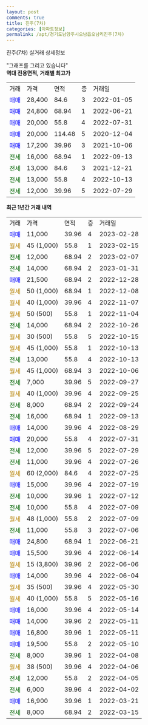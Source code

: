 ```yaml
---
layout: post
comments: true
title: 진주(7차)
categories: [아파트정보]
permalink: /apt/경기도남양주시오남읍오남리진주(7차)
---
```


진주(7차) 실거래 상세정보

<script type="text/javascript">
  google.charts.load('current', {'packages':['line', 'corechart']});
  google.charts.setOnLoadCallback(drawChart);

  function drawChart() {
    var data = new google.visualization.DataTable();
    data.addColumn('date', '거래일');
    data.addColumn('number', "매매");
    data.addColumn('number', "전세");
    data.addColumn('number', "전매");

    data.addRows([[new Date(Date.parse("2023-02-28")), 11000, null, null], [new Date(Date.parse("2023-02-15")), null, null, null], [new Date(Date.parse("2023-02-07")), null, 12000, null], [new Date(Date.parse("2023-01-31")), null, 14000, null], [new Date(Date.parse("2022-12-28")), 21500, null, null], [new Date(Date.parse("2022-12-08")), null, null, null], [new Date(Date.parse("2022-11-07")), null, null, null], [new Date(Date.parse("2022-11-04")), null, null, null], [new Date(Date.parse("2022-10-26")), null, 14000, null], [new Date(Date.parse("2022-10-15")), null, null, null], [new Date(Date.parse("2022-10-13")), null, null, null], [new Date(Date.parse("2022-10-13")), null, 13000, null], [new Date(Date.parse("2022-10-06")), null, null, null], [new Date(Date.parse("2022-09-27")), null, 7000, null], [new Date(Date.parse("2022-09-25")), null, null, null], [new Date(Date.parse("2022-09-24")), null, 8000, null], [new Date(Date.parse("2022-09-13")), null, 16000, null], [new Date(Date.parse("2022-08-29")), 14000, null, null], [new Date(Date.parse("2022-07-31")), 20000, null, null], [new Date(Date.parse("2022-07-29")), null, 12000, null], [new Date(Date.parse("2022-07-26")), null, 11000, null], [new Date(Date.parse("2022-07-25")), null, null, null], [new Date(Date.parse("2022-07-19")), 15000, null, null], [new Date(Date.parse("2022-07-12")), null, 10000, null], [new Date(Date.parse("2022-07-09")), null, 10000, null], [new Date(Date.parse("2022-07-09")), null, null, null], [new Date(Date.parse("2022-07-06")), null, 11000, null], [new Date(Date.parse("2022-06-21")), 24800, null, null], [new Date(Date.parse("2022-06-14")), 15500, null, null], [new Date(Date.parse("2022-06-06")), null, null, null], [new Date(Date.parse("2022-06-04")), 14000, null, null], [new Date(Date.parse("2022-05-30")), null, null, null], [new Date(Date.parse("2022-05-16")), null, null, null], [new Date(Date.parse("2022-05-14")), 16000, null, null], [new Date(Date.parse("2022-05-11")), 14000, null, null], [new Date(Date.parse("2022-05-11")), 16800, null, null], [new Date(Date.parse("2022-05-10")), 19500, null, null], [new Date(Date.parse("2022-04-08")), null, 8000, null], [new Date(Date.parse("2022-04-06")), null, null, null], [new Date(Date.parse("2022-04-05")), null, 12000, null], [new Date(Date.parse("2022-04-02")), null, 6000, null], [new Date(Date.parse("2022-03-21")), 16900, null, null], [new Date(Date.parse("2022-03-15")), null, 8000, null]]);

    var options = {
      hAxis: {
        format: 'yyyy/MM/dd'
      },    
      lineWidth: 0,
      pointsVisible: true,    
      title: '최근 1년간 유형별 실거래가 분포',
      legend: { position: 'bottom' }
    };

    var formatter = new google.visualization.NumberFormat({pattern:'###,###'} );
    formatter.format(data, 1);
    formatter.format(data, 2);
    
    setTimeout(function() {
        var chart = new google.visualization.LineChart(document.getElementById('columnchart_material'));
        chart.draw(data, (options));
        document.getElementById('loading').style.display = 'none';
    }, 200);
  }
</script>


<div id="loading" style="z-index:20; display: block; margin-left: 0px">"그래프를 그리고 있습니다"</div>
<div id="columnchart_material" style="width: 95%; margin-left: 0px; display: block"></div>
<!-- contents start -->
<b>역대 전용면적, 거래별 최고가</b>
<table class="sortable">
    <tr>
      <td>거래</td>
      <td>가격</td>
      <td>면적</td>
      <td>층</td>
      <td>거래일</td>
    </tr>
        <tr>
          <td><a style="color: blue">매매</a></td>
          <td>28,400</td>
          <td>84.6</td>
          <td>3</td>
          <td>2022-01-05</td>
        </tr>            <tr>
          <td><a style="color: blue">매매</a></td>
          <td>24,800</td>
          <td>68.94</td>
          <td>1</td>
          <td>2022-06-21</td>
        </tr>            <tr>
          <td><a style="color: blue">매매</a></td>
          <td>20,000</td>
          <td>55.8</td>
          <td>4</td>
          <td>2022-07-31</td>
        </tr>            <tr>
          <td><a style="color: blue">매매</a></td>
          <td>20,000</td>
          <td>114.48</td>
          <td>5</td>
          <td>2020-12-04</td>
        </tr>            <tr>
          <td><a style="color: blue">매매</a></td>
          <td>17,200</td>
          <td>39.96</td>
          <td>3</td>
          <td>2021-10-06</td>
        </tr>        
        <tr>
              <td><a style="color: darkgreen">전세</a></td>
              <td>16,000</td>
              <td>68.94</td>
              <td>1</td>
              <td>2022-09-13</td>
            </tr>            <tr>
              <td><a style="color: darkgreen">전세</a></td>
              <td>13,000</td>
              <td>84.6</td>
              <td>3</td>
              <td>2021-12-21</td>
            </tr>            <tr>
              <td><a style="color: darkgreen">전세</a></td>
              <td>13,000</td>
              <td>55.8</td>
              <td>4</td>
              <td>2022-10-13</td>
            </tr>            <tr>
              <td><a style="color: darkgreen">전세</a></td>
              <td>12,000</td>
              <td>39.96</td>
              <td>5</td>
              <td>2022-07-29</td>
            </tr>        
    
</table>

<b>최근 1년간 거래 내역</b>

<table class="sortable">
    <tr>
      <td>거래</td>
      <td>가격</td>
      <td>면적</td>
      <td>층</td>
      <td>거래일</td>
    </tr>
    <tr>
      <td><a style="color: blue">매매</a></td>
      <td>11,000</td>
      <td>39.96</td>
      <td>4</td>
      <td>2023-02-28</td>
    </tr>          <tr>
      <td><a style="color: darkgoldenrod">월세</a></td>
      <td>45 (1,000)</td>
      <td>55.8</td>
      <td>1</td>
      <td>2023-02-15</td>
    </tr>          <tr>
      <td><a style="color: darkgreen">전세</a></td>
      <td>12,000</td>
      <td>68.94</td>
      <td>2</td>
      <td>2023-02-07</td>
    </tr>          <tr>
      <td><a style="color: darkgreen">전세</a></td>
      <td>14,000</td>
      <td>68.94</td>
      <td>2</td>
      <td>2023-01-31</td>
    </tr>          <tr>
      <td><a style="color: blue">매매</a></td>
      <td>21,500</td>
      <td>68.94</td>
      <td>2</td>
      <td>2022-12-28</td>
    </tr>          <tr>
      <td><a style="color: darkgoldenrod">월세</a></td>
      <td>50 (1,000)</td>
      <td>68.94</td>
      <td>1</td>
      <td>2022-12-08</td>
    </tr>          <tr>
      <td><a style="color: darkgoldenrod">월세</a></td>
      <td>40 (1,000)</td>
      <td>39.96</td>
      <td>4</td>
      <td>2022-11-07</td>
    </tr>          <tr>
      <td><a style="color: darkgoldenrod">월세</a></td>
      <td>50 (500)</td>
      <td>55.8</td>
      <td>1</td>
      <td>2022-11-04</td>
    </tr>          <tr>
      <td><a style="color: darkgreen">전세</a></td>
      <td>14,000</td>
      <td>68.94</td>
      <td>2</td>
      <td>2022-10-26</td>
    </tr>          <tr>
      <td><a style="color: darkgoldenrod">월세</a></td>
      <td>30 (500)</td>
      <td>55.8</td>
      <td>5</td>
      <td>2022-10-15</td>
    </tr>          <tr>
      <td><a style="color: darkgoldenrod">월세</a></td>
      <td>45 (1,000)</td>
      <td>55.8</td>
      <td>1</td>
      <td>2022-10-13</td>
    </tr>          <tr>
      <td><a style="color: darkgreen">전세</a></td>
      <td>13,000</td>
      <td>55.8</td>
      <td>4</td>
      <td>2022-10-13</td>
    </tr>          <tr>
      <td><a style="color: darkgoldenrod">월세</a></td>
      <td>45 (1,000)</td>
      <td>68.94</td>
      <td>3</td>
      <td>2022-10-06</td>
    </tr>          <tr>
      <td><a style="color: darkgreen">전세</a></td>
      <td>7,000</td>
      <td>39.96</td>
      <td>5</td>
      <td>2022-09-27</td>
    </tr>          <tr>
      <td><a style="color: darkgoldenrod">월세</a></td>
      <td>40 (1,000)</td>
      <td>39.96</td>
      <td>4</td>
      <td>2022-09-25</td>
    </tr>          <tr>
      <td><a style="color: darkgreen">전세</a></td>
      <td>8,000</td>
      <td>68.94</td>
      <td>2</td>
      <td>2022-09-24</td>
    </tr>          <tr>
      <td><a style="color: darkgreen">전세</a></td>
      <td>16,000</td>
      <td>68.94</td>
      <td>1</td>
      <td>2022-09-13</td>
    </tr>          <tr>
      <td><a style="color: blue">매매</a></td>
      <td>14,000</td>
      <td>39.96</td>
      <td>4</td>
      <td>2022-08-29</td>
    </tr>          <tr>
      <td><a style="color: blue">매매</a></td>
      <td>20,000</td>
      <td>55.8</td>
      <td>4</td>
      <td>2022-07-31</td>
    </tr>          <tr>
      <td><a style="color: darkgreen">전세</a></td>
      <td>12,000</td>
      <td>39.96</td>
      <td>5</td>
      <td>2022-07-29</td>
    </tr>          <tr>
      <td><a style="color: darkgreen">전세</a></td>
      <td>11,000</td>
      <td>39.96</td>
      <td>4</td>
      <td>2022-07-26</td>
    </tr>          <tr>
      <td><a style="color: darkgoldenrod">월세</a></td>
      <td>60 (2,000)</td>
      <td>84.6</td>
      <td>4</td>
      <td>2022-07-25</td>
    </tr>          <tr>
      <td><a style="color: blue">매매</a></td>
      <td>15,000</td>
      <td>39.96</td>
      <td>4</td>
      <td>2022-07-19</td>
    </tr>          <tr>
      <td><a style="color: darkgreen">전세</a></td>
      <td>10,000</td>
      <td>39.96</td>
      <td>1</td>
      <td>2022-07-12</td>
    </tr>          <tr>
      <td><a style="color: darkgreen">전세</a></td>
      <td>10,000</td>
      <td>55.8</td>
      <td>4</td>
      <td>2022-07-09</td>
    </tr>          <tr>
      <td><a style="color: darkgoldenrod">월세</a></td>
      <td>48 (1,000)</td>
      <td>55.8</td>
      <td>2</td>
      <td>2022-07-09</td>
    </tr>          <tr>
      <td><a style="color: darkgreen">전세</a></td>
      <td>11,000</td>
      <td>55.8</td>
      <td>3</td>
      <td>2022-07-06</td>
    </tr>          <tr>
      <td><a style="color: blue">매매</a></td>
      <td>24,800</td>
      <td>68.94</td>
      <td>1</td>
      <td>2022-06-21</td>
    </tr>          <tr>
      <td><a style="color: blue">매매</a></td>
      <td>15,500</td>
      <td>39.96</td>
      <td>4</td>
      <td>2022-06-14</td>
    </tr>          <tr>
      <td><a style="color: darkgoldenrod">월세</a></td>
      <td>15 (3,800)</td>
      <td>39.96</td>
      <td>2</td>
      <td>2022-06-06</td>
    </tr>          <tr>
      <td><a style="color: blue">매매</a></td>
      <td>14,000</td>
      <td>39.96</td>
      <td>4</td>
      <td>2022-06-04</td>
    </tr>          <tr>
      <td><a style="color: darkgoldenrod">월세</a></td>
      <td>35 (500)</td>
      <td>39.96</td>
      <td>4</td>
      <td>2022-05-30</td>
    </tr>          <tr>
      <td><a style="color: darkgoldenrod">월세</a></td>
      <td>40 (1,000)</td>
      <td>55.8</td>
      <td>5</td>
      <td>2022-05-16</td>
    </tr>          <tr>
      <td><a style="color: blue">매매</a></td>
      <td>16,000</td>
      <td>39.96</td>
      <td>4</td>
      <td>2022-05-14</td>
    </tr>          <tr>
      <td><a style="color: blue">매매</a></td>
      <td>14,000</td>
      <td>39.96</td>
      <td>2</td>
      <td>2022-05-11</td>
    </tr>          <tr>
      <td><a style="color: blue">매매</a></td>
      <td>16,800</td>
      <td>39.96</td>
      <td>1</td>
      <td>2022-05-11</td>
    </tr>          <tr>
      <td><a style="color: blue">매매</a></td>
      <td>19,500</td>
      <td>55.8</td>
      <td>2</td>
      <td>2022-05-10</td>
    </tr>          <tr>
      <td><a style="color: darkgreen">전세</a></td>
      <td>8,000</td>
      <td>39.96</td>
      <td>1</td>
      <td>2022-04-08</td>
    </tr>          <tr>
      <td><a style="color: darkgoldenrod">월세</a></td>
      <td>38 (500)</td>
      <td>39.96</td>
      <td>4</td>
      <td>2022-04-06</td>
    </tr>          <tr>
      <td><a style="color: darkgreen">전세</a></td>
      <td>12,000</td>
      <td>55.8</td>
      <td>2</td>
      <td>2022-04-05</td>
    </tr>          <tr>
      <td><a style="color: darkgreen">전세</a></td>
      <td>6,000</td>
      <td>39.96</td>
      <td>4</td>
      <td>2022-04-02</td>
    </tr>          <tr>
      <td><a style="color: blue">매매</a></td>
      <td>16,900</td>
      <td>39.96</td>
      <td>1</td>
      <td>2022-03-21</td>
    </tr>          <tr>
      <td><a style="color: darkgreen">전세</a></td>
      <td>8,000</td>
      <td>68.94</td>
      <td>2</td>
      <td>2022-03-15</td>
    </tr>      </table>
<!-- contents end -->    

